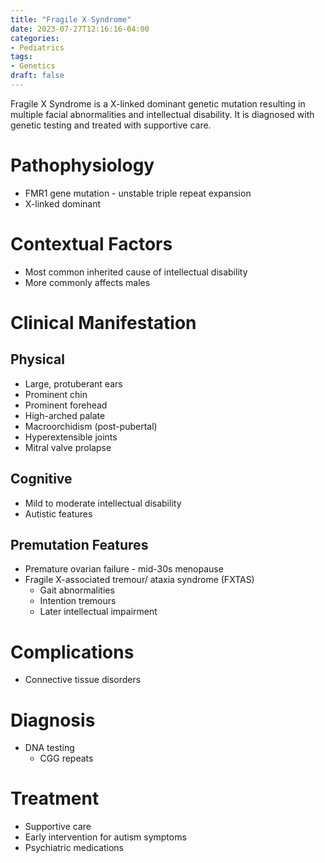 ```yaml
---
title: "Fragile X Syndrome"
date: 2023-07-27T12:16:16-04:00
categories: 
- Pediatrics
tags:
- Genetics
draft: false
---
```

Fragile X Syndrome is a X-linked dominant genetic mutation resulting in multiple facial abnormalities and intellectual disability. It is diagnosed with genetic testing and treated with supportive care.

<!--more-->
# Pathophysiology
- FMR1 gene mutation - unstable triple repeat expansion
- X-linked dominant

# Contextual Factors
- Most common inherited cause of intellectual disability
- More commonly affects males

# Clinical Manifestation
## Physical
- Large, protuberant ears
- Prominent chin
- Prominent forehead
- High-arched palate
- Macroorchidism (post-pubertal)
- Hyperextensible joints
- Mitral valve prolapse

## Cognitive
- Mild to moderate intellectual disability
- Autistic features

## Premutation Features
- Premature ovarian failure - mid-30s menopause
- Fragile X-associated tremour/ ataxia syndrome (FXTAS)
  - Gait abnormalities
  - Intention tremours
  - Later intellectual impairment

# Complications
- Connective tissue disorders

# Diagnosis
- DNA testing
  - CGG repeats

# Treatment
- Supportive care
- Early intervention for autism symptoms
- Psychiatric medications
